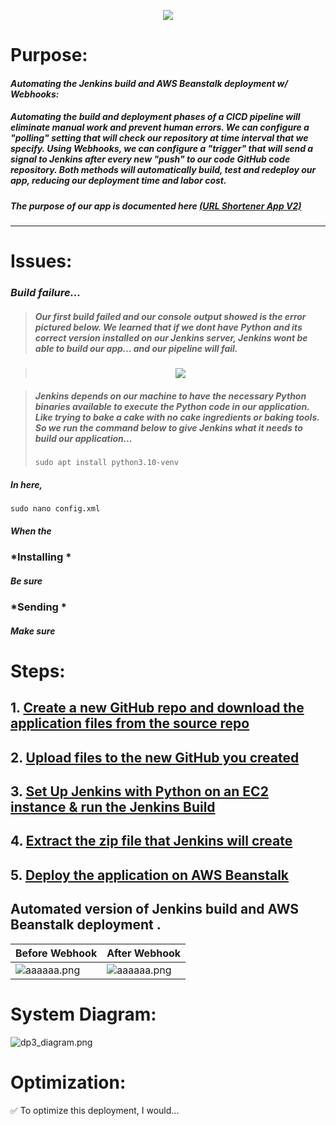 <p align="center">
<img src="https://github.com/djtoler/Deployment3____AWSBeanstalk_Jenkins/blob/main/assets/dp3_img.png">
</p>

# Purpose:
#### *Automating the Jenkins build and AWS Beanstalk deployment w/ Webhooks:*
  ##### Automating the build and deployment phases of a CICD pipeline will eliminate manual work and prevent human errors. We can configure a _"polling"_ setting that will check our repository at time interval that we specify. Using Webhooks, we can configure a _"trigger"_ that will send a signal to Jenkins after every new _"push"_ to our code GitHub code repository. Both methods will automatically build, test and redeploy our app, reducing our deployment time and labor cost.

  ##### The purpose of our app is documented here [(URL Shortener App V2)](https://github.com/djtoler/URL-Shortener___AWSBeanstalk-Jenkins#purpose)

___

# Issues:
### _Build failure..._

> ##### Our first build failed and our console output showed is the error pictured below. We learned that if we dont have Python and its correct version installed on our Jenkins server, Jenkins wont be able to build our app... and our pipeline will fail. 

> <p align="center">
> <img src="https://github.com/djtoler/Deployment3____AWSBeanstalk_Jenkins/blob/main/assets/builderror1.png">
> </p>

> ##### Jenkins depends on our machine to have the necessary Python binaries available to execute the Python code in our application. Like trying to bake a cake with no cake ingredients or baking tools. So we run the command below to give Jenkins what it needs to build our application...
> ````
> sudo apt install python3.10-venv
> ````

##### In here,  
````
sudo nano config.xml
````

##### When the 

### *Installing *

##### Be sure 

### *Sending *

##### Make sure 

# Steps:
## 1. [Create a new GitHub repo and download the application files from the source repo](https://github.com/djtoler/URL-Shortener-Deployment2/blob/main/Deployment2DownloadUploadFiles.md)
## 2. [Upload files to the new GitHub you created](https://github.com/djtoler/URL-Shortener-Deployment2/blob/main/UploadFilesToGitHub.md)
## 3. [Set Up Jenkins with Python on an EC2 instance & run the Jenkins Build](https://github.com/djtoler/URL-Shortener-Deployment2/blob/main/Deployment2JenkinsMarkdown.md)
## 4. [Extract the zip file that Jenkins will create](https://github.com/djtoler/URL-Shortener-Deployment2/blob/main/ExtractZipFromJenkins.md)
## 5. [Deploy the application on AWS Beanstalk](https://scribehow.com/shared/How_to_Create_and_Deploy_a_Python_URL_Shortener_on_AWS_Elastic_Beanstalk__MS9pB8lfRaGFiKAq2FU-cw) 

## Automated version of Jenkins build and AWS Beanstalk deployment .
| Before Webhook                      | After Webhook                               |
| ----------------------------------- | ----------------------------------- |
| ![aaaaaa.png]() | ![aaaaaa.png]() |

# System Diagram:
![dp3_diagram.png]()

# Optimization:
<aside>
✅ To optimize this deployment, I would... 

</aside>
